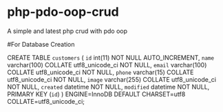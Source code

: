 # php-pdo-oop-crud
A simple and latest php crud with pdo oop

#For Database Creation

CREATE TABLE `customers` (
 `id` int(11) NOT NULL AUTO_INCREMENT,
 `name` varchar(100) COLLATE utf8_unicode_ci NOT NULL,
 `email` varchar(100) COLLATE utf8_unicode_ci NOT NULL,
 `phone` varchar(15) COLLATE utf8_unicode_ci NOT NULL,
 `image` varchar(255) COLLATE utf8_unicode_ci NOT NULL,
 `created` datetime NOT NULL,
 `modified` datetime NOT NULL,
 PRIMARY KEY (`id`)
) ENGINE=InnoDB DEFAULT CHARSET=utf8 COLLATE=utf8_unicode_ci;